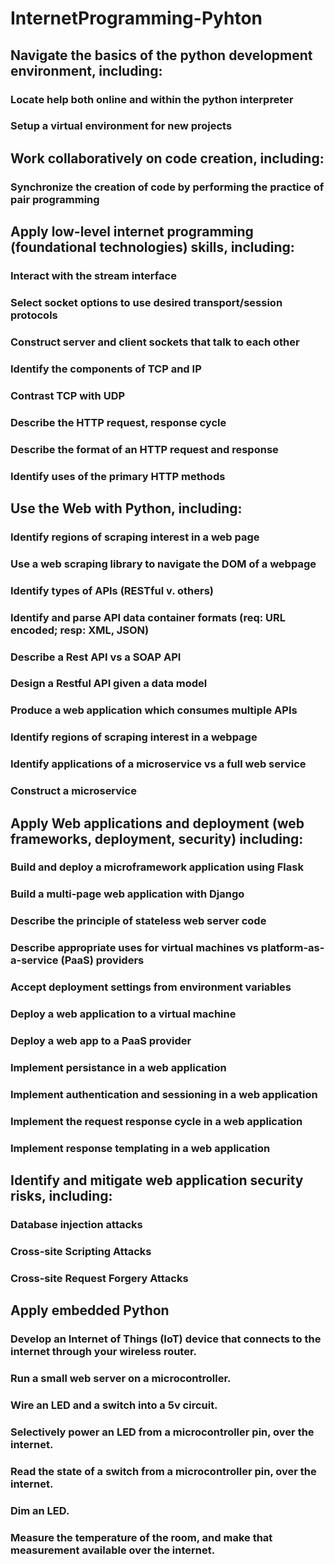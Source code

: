 # InternetProgramming-Pyhton
## Navigate the basics of the python development environment, including:
### Locate help both online and within the python interpreter
### Setup a virtual environment for new projects
## Work collaboratively on code creation, including:
### Synchronize the creation of code by performing the practice of pair programming
## Apply low-level internet programming (foundational technologies) skills, including:
### Interact with the stream interface
### Select socket options to use desired transport/session protocols
### Construct server and client sockets that talk to each other
### Identify the components of TCP and IP
### Contrast TCP with UDP
### Describe the HTTP request, response cycle
### Describe the format of an HTTP request and response
### Identify uses of the primary HTTP methods
## Use the Web with Python, including:
### Identify regions of scraping interest in a web page
### Use a web scraping library to navigate the DOM of a webpage
### Identify types of APIs (RESTful v. others)
### Identify and parse API data container formats (req: URL encoded; resp: XML, JSON)
### Describe a Rest API vs a SOAP API
### Design a Restful API given a data model
### Produce a web application which consumes multiple APIs
### Identify regions of scraping interest in a webpage
### Identify applications of a microservice vs a full web service
### Construct a microservice
## Apply Web applications and deployment (web frameworks, deployment, security) including:
### Build and deploy a microframework application using Flask
### Build a multi-page web application with Django
### Describe the principle of stateless web server code
### Describe appropriate uses for virtual machines vs platform-as-a-service (PaaS) providers
### Accept deployment settings from environment variables
### Deploy a web application to a virtual machine
### Deploy a web app to a PaaS provider
### Implement persistance in a web application
### Implement authentication and sessioning in a web application
### Implement the request response cycle in a web application
### Implement response templating in a web application
## Identify and mitigate web application security risks, including:
### Database injection attacks
### Cross-site Scripting Attacks
### Cross-site Request Forgery Attacks
## Apply embedded Python
### Develop an Internet of Things (IoT) device that connects to the internet through your wireless router.
### Run a small web server on a microcontroller.
### Wire an LED and a switch into a 5v circuit.
### Selectively power an LED from a microcontroller pin, over the internet.
### Read the state of a switch from a microcontroller pin, over the internet.
### Dim an LED.
### Measure the temperature of the room, and make that measurement available over the internet.
